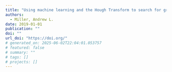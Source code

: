 ```yaml
---
title: "Using machine learning and the Hough Transform to search for gravitational waves due to r-mode emission by isolated neutron stars"
authors:
  - Miller, Andrew L.
date: 2019-01-01
publication: ""
doi: ""
url_doi: "https://doi.org/"
# generated_on: 2025-06-02T22:04:01.053757
# featured: false
# summary: ""
# tags: []
# projects: []
---
```

